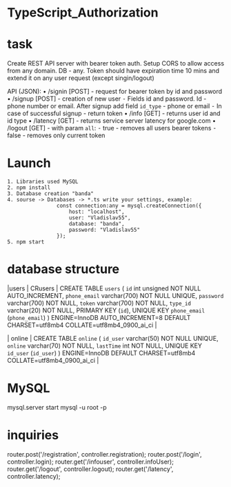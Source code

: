 # TypeScript_Authorization

# task

Create REST API server with bearer token auth. Setup CORS to allow access from any domain. DB - any. Token should have expiration time 10 mins and extend it on any user request (except singin/logout)

API (JSON):
	•	/signin [POST] - request for bearer token by id and password
	•	/signup [POST] - creation of new user
		⁃ Fields id and password. Id - phone number or email. After signup add field `id_type` - phone or email
		⁃	In case of successful signup - return token
	•	/info [GET] - returns user id and id type
	•	/latency [GET] - returns service server latency for google.com
	•	/logout [GET] - with param `all`:
		⁃	true - removes all users bearer tokens
		⁃	false - removes only current token

# Launch
    1. Libraries used MySQL
    2. npm install
    3. Database creation "banda"
    4. sourse -> Databases -> *.ts write your settings, example:
                    const connection:any = mysql.createConnection({
                        host: "localhost",
                        user: "Vladislav55",
                        database: "banda",
                        password: "Vladislav55"
                    });
    5. npm start

# database structure
|users | CRusers | CREATE TABLE `users` (
  `id` int unsigned NOT NULL AUTO_INCREMENT,
  `phone_email` varchar(700) NOT NULL UNIQUE,
  `password` varchar(700) NOT NULL,
  `token` varchar(700) NOT NULL,
  `type_id` varchar(20) NOT NULL,
  PRIMARY KEY (`id`),
  UNIQUE KEY `phone_email` (`phone_email`)
) ENGINE=InnoDB AUTO_INCREMENT=8 DEFAULT CHARSET=utf8mb4 COLLATE=utf8mb4_0900_ai_ci |

| online | CREATE TABLE `online` (
  `id_user` varchar(50) NOT NULL UNIQUE,
  `online` varchar(70) NOT NULL,
  `lastTime` int NOT NULL,
  UNIQUE KEY `id_user` (`id_user`)
) ENGINE=InnoDB DEFAULT CHARSET=utf8mb4 COLLATE=utf8mb4_0900_ai_ci |

# MySQL
mysql.server start
mysql -u root -p      


# inquiries

router.post('/registration', controller.registration);
router.post('/login', controller.login);
router.get('/infouser', controller.infoUser);
router.get('/logout', controller.logout);
router.get('/latency', controller.latency);

